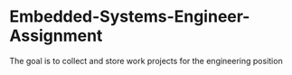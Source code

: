 # Embedded-Systems-Engineer-Assignment
The goal is to collect and store work projects for the engineering position
